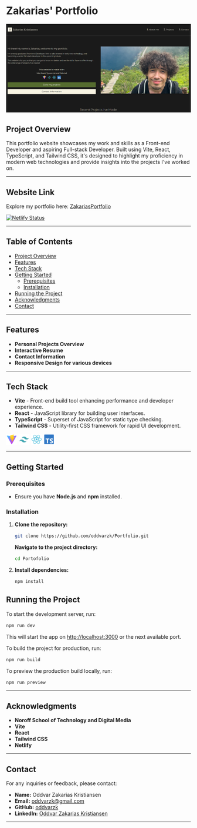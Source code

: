 # Zakarias' Portfolio

![Zakarias' Picture](./src/assets/portoHome.png)

## Project Overview

This portfolio website showcases my work and skills as a Front-end Developer and aspiring Full-stack Developer. Built using Vite, React, TypeScript, and Tailwind CSS, it's designed to highlight my proficiency in modern web technologies and provide insights into the projects I've worked on.

---

## Website Link

Explore my portfolio here: [ZakariasPortfolio](https://ozkportofolio.netlify.app/)

[![Netlify Status](https://api.netlify.com/api/v1/badges/ab46a154-a646-4360-9657-032732d9dc22/deploy-status)](https://app.netlify.com/sites/ozkportofolio/deploys)

---

## Table of Contents

- [Project Overview](#project-overview)
- [Features](#features)
- [Tech Stack](#tech-stack)
- [Getting Started](#getting-started)
  - [Prerequisites](#prerequisites)
  - [Installation](#installation)
- [Running the Project](#running-the-project)
- [Acknowledgments](#acknowledgments)
- [Contact](#contact)

---

## Features

- **Personal Projects Overview**
- **Interactive Resume**
- **Contact Information**
- **Responsive Design for various devices**

---

## Tech Stack

- **Vite** - Front-end build tool enhancing performance and developer experience.
- **React** - JavaScript library for building user interfaces.
- **TypeScript** - Superset of JavaScript for static type checking.
- **Tailwind CSS** - Utility-first CSS framework for rapid UI development.

<span>
  <img src="./src/assets/viteIcon.svg" alt="Vite" width="30" height="30"/>
  <img src="./src/assets/tailwindIcon.svg" alt="Tailwind CSS" width="30" height="30"/>
  <img src="./src/assets/reactIcon.svg" alt="React" width="30" height="30"/>
  <img src="./src/assets/typescriptIcon.svg" alt="TypeScript" width="30" height="30"/>
</span>

---

## Getting Started

### Prerequisites

- Ensure you have **Node.js** and **npm** installed.

### Installation

1. **Clone the repository:**

   ```bash
   git clone https://github.com/oddvarzk/Portfolio.git
   ```

   **Navigate to the project directory:**

   ```bash
   cd Portofolio
   ```

2. **Install dependencies:**

   ```bash
   npm install
   ```

## Running the Project

To start the development server, run:

```bash
npm run dev
```

This will start the app on [http://localhost:3000](http://localhost:3000) or the next available port.

To build the project for production, run:

```bash
npm run build
```

To preview the production build locally, run:

```bash
npm run preview
```

---

## Acknowledgments

- **Noroff School of Technology and Digital Media**
- **Vite**
- **React**
- **Tailwind CSS**
- **Netlify**

---

## Contact

For any inquiries or feedback, please contact:

- **Name:** Oddvar Zakarias Kristiansen
- **Email:** [oddvarzk@gmail.com](mailto:oddvarzk@gmail.com)
- **GitHub:** [oddvarzk](https://github.com/oddvarzk)
- **LinkedIn:** [Oddvar Zakarias Kristiansen](https://www.linkedin.com/in/oddvar-zakarias-kristiansen-22b583262/)

---
